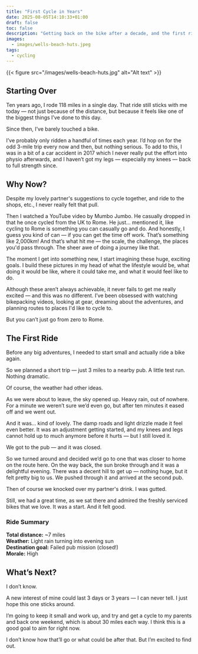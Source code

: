 ```yaml
---
title: "First Cycle in Years"
date: 2025-08-05T14:10:33+01:00
draft: false
toc: false
description: "Getting back on the bike after a decade, and the first ride that restarted it all."
images: 
  - images/wells-beach-huts.jpeg
tags: 
  - cycling
---
```


{{< figure src="/images/wells-beach-huts.jpg" alt="Alt text" >}}

## Starting Over

Ten years ago, I rode 118 miles in a single day. That ride still sticks with me today — not just because of the distance, but because it feels like one of the biggest things I’ve done to this day.

Since then, I’ve barely touched a bike.

I’ve probably only ridden a handful of times each year. I’d hop on for the odd 3-mile trip every now and then, but nothing serious. To add to this, I was in a bit of a car accident in 2017 which I never really put the effort into physio afterwards, and I haven’t got my legs — especially my knees — back to full strength since.

## Why Now?

Despite my lovely partner's suggestions to cycle together, and ride to the shops, etc., I never really felt that pull.

Then I watched a YouTube video by Mumbo Jumbo. He casually dropped in that he once cycled from the UK to Rome. He just… mentioned it, like cycling to Rome is something you can casually go and do. And honestly, I guess you kind of can — if you can get the time off work. That’s something like 2,000km! And that’s what hit me — the scale, the challenge, the places you'd pass through. The sheer awe of doing a journey like that.

The moment I get into something new, I start imagining these huge, exciting goals. I build these pictures in my head of what the lifestyle would be, what doing it would be like, where it could take me, and what it would feel like to do.

Although these aren’t always achievable, it never fails to get me really excited — and this was no different. I’ve been obsessed with watching bikepacking videos, looking at gear, dreaming about the adventures, and planning routes to places I'd like to cycle to.

But you can’t just go from zero to Rome.

## The First Ride

Before any big adventures, I needed to start small and actually ride a bike again.

So we planned a short trip — just 3 miles to a nearby pub. A little test run. Nothing dramatic.

Of course, the weather had other ideas.

As we were about to leave, the sky opened up. Heavy rain, out of nowhere. For a minute we weren’t sure we’d even go, but after ten minutes it eased off and we went out.

And it was… kind of lovely. The damp roads and light drizzle made it feel even better. It was an adjustment getting started, and my knees and legs cannot hold up to much anymore before it hurts — but I still loved it.

We got to the pub — and it was closed.

So we turned around and decided we’d go to one that was closer to home on the route here. On the way back, the sun broke through and it was a delightful evening. There was a decent hill to get up — nothing huge, but it felt pretty big to us. We pushed through it and arrived at the second pub.

Then of course we knocked over my partner's drink. I was gutted.

Still, we had a great time, as we sat there and admired the freshly serviced bikes that we love. It was a start. And it felt good.

### Ride Summary

**Total distance:** ~7 miles  
**Weather:** Light rain turning into evening sun  
**Destination goal:** Failed pub mission (closed!)  
**Morale:** High

## What’s Next?

I don’t know.

A new interest of mine could last 3 days or 3 years — I can never tell. I just hope this one sticks around.

I’m going to keep it small and work up, and try and get a cycle to my parents and back one weekend, which is about 30 miles each way. I think this is a good goal to aim for right now.

I don’t know how that’ll go or what could be after that. But I’m excited to find out.


